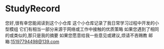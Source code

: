 # StudyRecord
您好,很有幸您能阅读到这个小仓库
这个小仓库记录了我日常学习过程中开发的小型模组
它们有相当一部分来源于网络或工作中接触的优质策略
如果您遇到了相同的或类似的,那只是我的摘要
如果您愿意给我一些意见或建议,烦请不吝赐教
邮箱:15197794498@139.com
